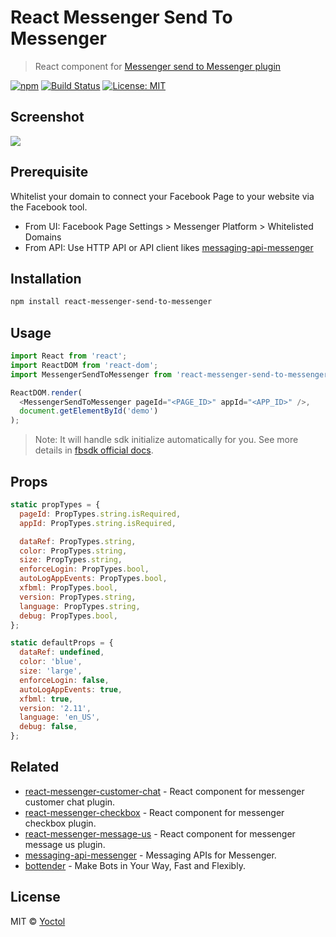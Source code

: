 # React Messenger Send To Messenger

> React component for [Messenger send to Messenger plugin](https://developers.facebook.com/docs/messenger-platform/discovery/send-to-messenger-plugin)

[![npm](https://img.shields.io/npm/v/react-messenger-send-to-messenger.svg?style=flat-square)](https://www.npmjs.com/package/react-messenger-send-to-messenger)
[![Build Status](https://travis-ci.org/Yoctol/react-messenger-send-to-messenger.svg?branch=master)](https://travis-ci.org/Yoctol/react-messenger-send-to-messenger)
[![License: MIT](https://img.shields.io/badge/License-MIT-blue.svg)](https://opensource.org/licenses/MIT)

## Screenshot

![](https://user-images.githubusercontent.com/3382565/37636810-164ec576-2c3f-11e8-9d7e-da29a83eaf57.png)

## Prerequisite

Whitelist your domain to connect your Facebook Page to your website via the
Facebook tool.

* From UI: Facebook Page Settings > Messenger Platform > Whitelisted Domains
* From API: Use HTTP API or API client likes
  [messaging-api-messenger](https://github.com/Yoctol/messaging-apis/tree/master/packages/messaging-api-messenger#setwhitelisteddomainsdomains)

## Installation

```sh
npm install react-messenger-send-to-messenger
```

## Usage

```js
import React from 'react';
import ReactDOM from 'react-dom';
import MessengerSendToMessenger from 'react-messenger-send-to-messenger';

ReactDOM.render(
  <MessengerSendToMessenger pageId="<PAGE_ID>" appId="<APP_ID>" />,
  document.getElementById('demo')
);
```

> Note: It will handle sdk initialize automatically for you. See more details in
> [fbsdk official docs](https://developers.facebook.com/docs/javascript/quickstart/).

## Props

```js
static propTypes = {
  pageId: PropTypes.string.isRequired,
  appId: PropTypes.string.isRequired,

  dataRef: PropTypes.string,
  color: PropTypes.string,
  size: PropTypes.string,
  enforceLogin: PropTypes.bool,
  autoLogAppEvents: PropTypes.bool,
  xfbml: PropTypes.bool,
  version: PropTypes.string,
  language: PropTypes.string,
  debug: PropTypes.bool,
};

static defaultProps = {
  dataRef: undefined,
  color: 'blue',
  size: 'large',
  enforceLogin: false,
  autoLogAppEvents: true,
  xfbml: true,
  version: '2.11',
  language: 'en_US',
  debug: false,
};
```

## Related

* [react-messenger-customer-chat](https://github.com/Yoctol/react-messenger-customer-chat) - React component for messenger customer chat plugin.
* [react-messenger-checkbox](https://github.com/Yoctol/react-messenger-checkbox) - React component for messenger checkbox plugin.
* [react-messenger-message-us](https://github.com/Yoctol/react-messenger-message-us) - React component for messenger message us plugin.
* [messaging-api-messenger](https://github.com/Yoctol/messaging-apis/tree/master/packages/messaging-api-messenger) - Messaging APIs for Messenger.
* [bottender](https://github.com/Yoctol/bottender) - Make Bots in Your Way, Fast and Flexibly.

## License

MIT © [Yoctol](https://github.com/Yoctol/react-messenger-send-to-messenger)
